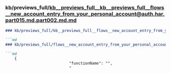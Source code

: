 ### kb/previews_full/kb__previews_full__kb__previews_full__flows__new_account_entry_from_your_personal_account@auth.har.part015.md.part002.md.md

```md
### kb/previews_full/kb__previews_full__flows__new_account_entry_from_your_personal_account@auth.har.part015.md.part002.md

```md
### kb/previews_full/flows__new_account_entry_from_your_personal_account@auth.har.part015.md (part 002)

```md
    {
                            "functionName": "",
                            "
```

```

```

```

